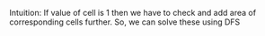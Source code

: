 Intuition: If value of cell is 1 then we have to check and add area of corresponding cells further. So, we can solve these using DFS
